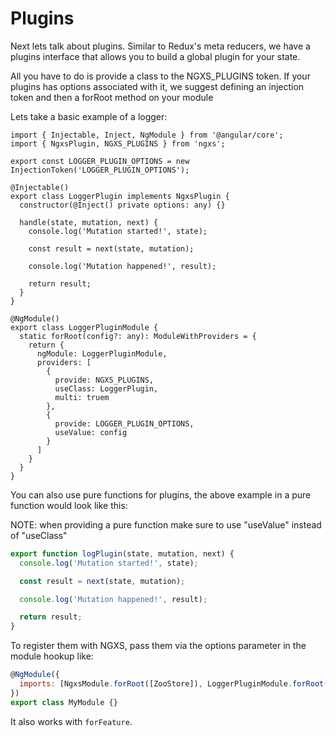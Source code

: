 # Plugins

Next lets talk about plugins. Similar to Redux's meta reducers, we have
a plugins interface that allows you to build a global plugin for your state.

All you have to do is provide a class to the NGXS_PLUGINS token.
If your plugins has options associated with it, we suggest defining an injection token and then a forRoot method on your module

Lets take a basic example of a logger:

```TS
import { Injectable, Inject, NgModule } from '@angular/core';
import { NgxsPlugin, NGXS_PLUGINS } from 'ngxs';

export const LOGGER_PLUGIN_OPTIONS = new InjectionToken('LOGGER_PLUGIN_OPTIONS');

@Injectable()
export class LoggerPlugin implements NgxsPlugin {
  constructor(@Inject() private options: any) {}

  handle(state, mutation, next) {
    console.log('Mutation started!', state);

    const result = next(state, mutation);

    console.log('Mutation happened!', result);

    return result;
  }
}

@NgModule()
export class LoggerPluginModule {
  static forRoot(config?: any): ModuleWithProviders = {
    return {
      ngModule: LoggerPluginModule,
      providers: [
        {
          provide: NGXS_PLUGINS,
          useClass: LoggerPlugin,
          multi: truem  
        },
        {
          provide: LOGGER_PLUGIN_OPTIONS,
          useValue: config
        }
      ]
    }
  }
}
```

You can also use pure functions for plugins, the above example in a pure function
would look like this:

NOTE: when providing a pure function make sure to use "useValue" instead of "useClass"

```javascript
export function logPlugin(state, mutation, next) {
  console.log('Mutation started!', state);

  const result = next(state, mutation);

  console.log('Mutation happened!', result);

  return result;
}
```

To register them with NGXS, pass them via the options parameter
in the module hookup like:

```javascript
@NgModule({
  imports: [NgxsModule.forRoot([ZooStore]), LoggerPluginModule.forRoot({})]
})
export class MyModule {}
```

It also works with `forFeature`.
